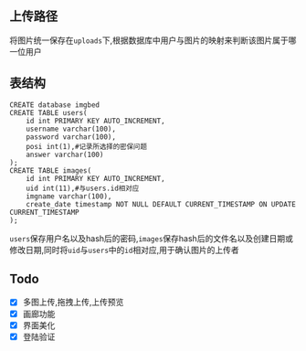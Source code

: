 ## 上传路径

将图片统一保存在`uploads`下,根据数据库中用户与图片的映射来判断该图片属于哪一位用户

## 表结构

```
CREATE database imgbed
CREATE TABLE users(
    id int PRIMARY KEY AUTO_INCREMENT,
    username varchar(100),
    password varchar(100),
    posi int(1),#记录所选择的密保问题
    answer varchar(100)
);
CREATE TABLE images(
    id int PRIMARY KEY AUTO_INCREMENT,
    uid int(11),#与users.id相对应
    imgname varchar(100),
    create_date timestamp NOT NULL DEFAULT CURRENT_TIMESTAMP ON UPDATE CURRENT_TIMESTAMP
);
```

`users`保存用户名以及hash后的密码,`images`保存hash后的文件名以及创建日期或修改日期,同时将`uid`与`users`中的`id`相对应,用于确认图片的上传者

## Todo

* [x] 多图上传,拖拽上传,上传预览
* [x] 画廊功能
* [x] 界面美化
* [x] 登陆验证